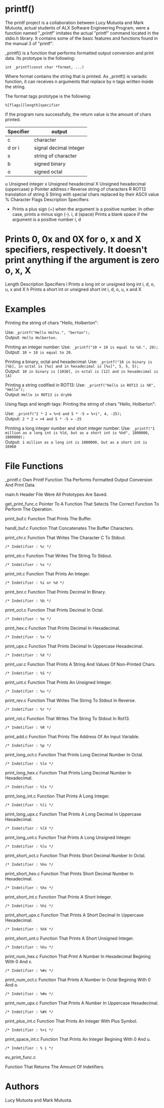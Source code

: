# printf()


The printf project is a collaboration between Lucy Mutuota and Mark Mutuota, actual students of ALX Software Engineering Program, were a function named "_printf" imitates the actual "printf" command located in the stdio.h library. It contains some of the basic features and functions found in the manual 3 of "printf".


_printf() is a function that performs formatted output conversion and print data. Its prototype is the following:


```
int _printf(const char *format, ...)
```

Where format contains the string that is printed. As _printf() is variadic function, it can receives n arguments that replace by n tags written inside the string.

The format tags prototype is the following:

```
%[flags][length]specifier
```

If the program runs successfully, the return value is the amount of chars printed.

| Specifier | output |
| ------------ | ----------- |
| c | character |
| d or i | signal decimal integer |
| s | string of character |
| b | signed binary |
| o | signed octal |
u	Unsigned integer
x	Unsigned hexadecimal
X	Unsigned hexadecimal (uppercase)
p	Pointer address
r	Reverse string of characters
R	ROT13 translation of string
S	String with special chars replaced by their ASCII value
%	Character
Flags	Description	Specifiers
+	Prints a plus sign (+) when the argument is a positive number. In other case, prints a minus sign (-).	i, d
(space)	Prints a blank space if the argument is a positive number	i, d
#	Prints 0, 0x and 0X for o, x and X specifiers, respectively. It doesn't print anything if the argument is zero	o, x, X
Length	Description	Specifiers
l	Prints a long int or unsigned long int	i, d, o, u, x and X
h	Prints a short int or unsigned short int	i, d, o, u, x and X
# Examples
Printing the string of chars "Hello, Holberton":

Use: ```_printf("Hello Hol%s.", "berton");```<br/>
Output:``` Hello Holberton.```

Printing an integer number:
Use:``` _printf("10 + 10 is equal to %d.", 20);```<br/>
Output:``` 10 + 10 is equal to 20.```

Printing a binary, octal and hexadecimal:
Use:``` _printf("10 in binary is [%b], in octal is [%o] and in hexadecimal is [%x]", 5, 5, 5);```<br/>
Output:``` 10 in binary is [1010], in octal is [12] and in hexadecimal is [A]```

Printing a string codified in ROT13:
Use:``` _printf("Hello in ROT13 is %R", "Hello");```<br/>
Output: ```Hello in ROT13 is Urybb```

Using flags and length tags:
Printing the string of chars "Hello, Holberton":

Use:``` _printf("2 * 2 = %+d and 5 * -5 = %+i", 4, -25);```<br/>
Output:``` 2 * 2 = +4 and 5 * -5 = -25```

Printing a long integer number and short integer number:
Use:``` _printf("1 million as a long int is %ld, but as a short int is %hd", 1000000, 1000000);```<br/>
Output:``` 1 million as a long int is 1000000, but as a short int is 16960```

# File Functions

_printf.c
Own Printf Function Tha Performs Formatted Output Conversion And Print Data.

main.h
Header File Were All Prototypes Are Saved.

get_print_func.c
Pointer To A Function That Selects The Correct Function To Perform The Operation.

print_buf.c
Function That Prints The Buffer.

handl_buf.c
Function That Concatenates The Buffer Characters.

print_chr.c
Function That Writes The Character C To Stdout.
```
/* Indetifier : %c */
```
print_str.c
Function That Writes The String To Stdout.
```
/* Indetifier : %s */
```
print_int.c
Function That Prints An Integer.
```
/* Indetifier : %i or %d */
```
print_bnr.c
Function That Prints Decimal In Binary.
```
/* Indetifier : %b */
```
print_oct.c
Function That Prints Decimal In Octal.
```
/* Indetifier : %o */
```
print_hex.c
Function That Prints Decimal In Hexadecimal.
```
/* Indetifier : %x */
```
print_upx.c
Function That Prints Decimal In Uppercase Hexadecimal.
```
/* Indetifier : %X */
```
print_usr.c
Function That Prints A String And Values Of Non-Printed Chars.
```
/* Indetifier : %S */
```
print_unt.c
Function That Prints An Unsigned Integer.
```
/* Indetifier : %u */
```
print_rev.c
Function That Writes The String To Stdout In Reverse.
```
/* Indetifier : %r */
```
print_rot.c
Function That Writes The String To Stdout In Rot13.
```
/* Indetifier : %R */
```
print_add.c
Function That Prints The Address Of An Input Variable.
```
/* Indetifier : %p */
```
print_long_oct.c
Function That Prints Long Decimal Number In Octal.
```
/* Indetifier : %lo */
```
print_long_hex.c
Function That Prints Long Decimal Number In Hexadecimal.
```
/* Indetifier : %lx */
```
print_long_int.c
Function That Prints A Long Integer.
```
/* Indetifier : %li */
```
print_long_upx.c
Function That Prints A Long Decimal In Uppercase Hexadecimal.
```
/* Indetifier : %lX */
```
print_long_unt.c
Function That Prints A Long Unsigned Integer.
```
/* Indetifier : %lu */
```
print_short_oct.c
Function That Prints Short Decimal Number In Octal.
```
/* Indetifier : %ho */
```
print_short_hex.c
Function That Prints Short Decimal Number In Hexadecimal.
```
/* Indetifier : %hx */
```
print_short_int.c
Function That Prints A Short Integer.
```
/* Indetifier : %hi */
```
print_short_upx.c
Function That Prints A Short Decimal In Uppercase Hexadecimal.
```
/* Indetifier : %hX */
```
print_short_unt.c
Function That Prints A Short Unsigned Integer.
```
/* Indetifier : %hu */
```
print_num_hex.c
Function That Print A Number In Hexadecimal Begining With 0 And x.
```
/* Indetifier : %#x */
```
print_num_oct.c
Function That Prints A Number In Octal Begining With 0 And o.
```
/* Indetifier : %#o */
```
print_num_upx.c
Function That Prints A Number In Uppercase Hexadecimal.
```
/* Indetifier : %#X */
```
print_plus_int.c
Function That Prints An Integer With Plus Symbol.
```
/* Indetifier : %+i */
```
print_space_int.c
Function That Prints An Integer Begining With 0 And u.
```
/* Indetifier : % i */
```
ev_print_func.c

Function That Returns The Amount Of Indetifiers.

# Authors

Lucy Mutuota and Mark Mutuota.

